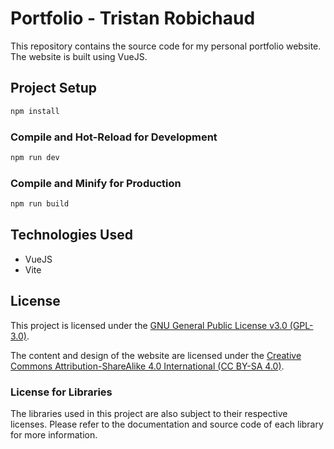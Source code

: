 # Portfolio - Tristan Robichaud
This repository contains the source code for my personal portfolio website. The website is built using VueJS.

## Project Setup

```sh
npm install
```

### Compile and Hot-Reload for Development

```sh
npm run dev
```

### Compile and Minify for Production

```sh
npm run build
```

## Technologies Used

- VueJS
- Vite

## License

This project is licensed under the [GNU General Public License v3.0 (GPL-3.0)](LICENSE).

The content and design of the website are licensed under the [Creative Commons Attribution-ShareAlike 4.0 International (CC BY-SA 4.0)](https://creativecommons.org/licenses/by-sa/4.0/).

### License for Libraries

The libraries used in this project are also subject to their respective licenses. Please refer to the documentation and source code of each library for more information.